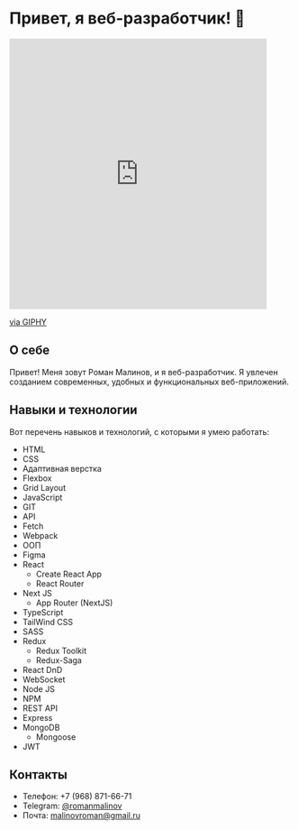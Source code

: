 # Привет, я веб-разработчик! 👋

<iframe src="https://giphy.com/embed/26n6xF5M2Ht4eKdO0" width="457" height="480" style="" frameBorder="0" class="giphy-embed" allowFullScreen></iframe><p><a href="https://giphy.com/gifs/quizizz-26n6xF5M2Ht4eKdO0">via GIPHY</a></p>

## О себе

Привет! Меня зовут Роман Малинов, и я веб-разработчик. Я увлечен созданием современных, удобных и функциональных веб-приложений.

## Навыки и технологии

Вот перечень навыков и технологий, с которыми я умею работать:

- HTML
- CSS
- Адаптивная верстка
- Flexbox
- Grid Layout
- JavaScript
- GIT
- API
- Fetch
- Webpack
- ООП
- Figma
- React
  - Create React App
  - React Router
- Next JS
  - App Router (NextJS)
- TypeScript
- TailWind CSS
- SASS
- Redux
  - Redux Toolkit
  - Redux-Saga
- React DnD
- WebSocket
- Node JS
- NPM
- REST API
- Express
- MongoDB
  - Mongoose
- JWT

## Контакты

- Телефон: +7 (968) 871-66-71
- Telegram: [@romanmalinov](https://t.me/romanmalinov)
- Почта: [malinovroman@gmail.ru](mailto:malinovroman@gmail.ru)
